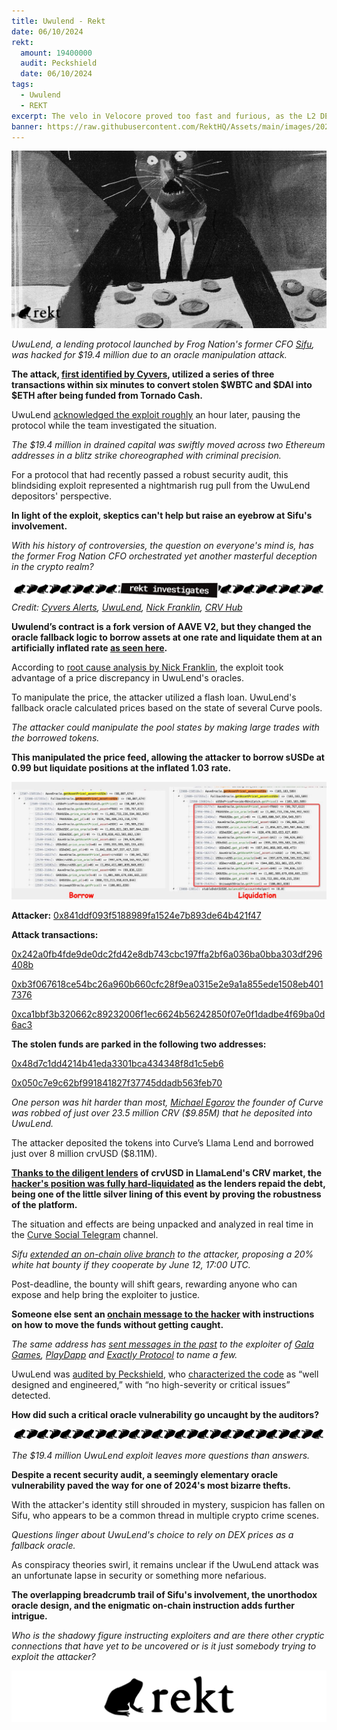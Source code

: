 ```yaml
---
title: Uwulend - Rekt
date: 06/10/2024
rekt:
  amount: 19400000
  audit: Peckshield
  date: 06/10/2024
tags:
  - Uwulend
  - REKT
excerpt: The velo in Velocore proved too fast and furious, as the L2 DEX lost over $6.8 million in a devastating exploit on June 2nd across its pools on Linea and zkSync.
banner: https://raw.githubusercontent.com/RektHQ/Assets/main/images/2023/01/uwulend-header.png
---
```

![](https://raw.githubusercontent.com/RektHQ/Assets/main/images/2023/01/uwulend-header.png)





_UwuLend, a lending protocol launched by Frog Nation's former CFO [Sifu](https://x.com/0xSifu), was hacked for $19.4 million due to an oracle manipulation attack._  
  
**The attack, [first identified by Cyvers](https://x.com/CyversAlerts/status/1800139071857316328), utilized a series of three transactions within six minutes to convert stolen $WBTC and $DAI into $ETH after being funded from Tornado Cash.**

  

UwuLend [acknowledged the exploit roughly](https://x.com/UwU_Lend/status/1800159455767843009) an hour later, pausing the protocol while the team investigated the situation.  
  

_The $19.4 million in drained capital was swiftly moved across two Ethereum addresses in a blitz strike choreographed with criminal precision._  
  
For a protocol that had recently passed a robust security audit, this blindsiding exploit represented a nightmarish rug pull from the UwuLend depositors' perspective.  
  
**In light of the exploit, skeptics can't help but raise an eyebrow at Sifu's involvement.**  
  
_With his history of controversies, the question on everyone's mind is, has the former Frog Nation CFO orchestrated yet another masterful deception in the crypto realm?_

![](https://raw.githubusercontent.com/RektHQ/Assets/main/images/2021/09/rekt-investigates-linebreak.png)
_Credit: [Cyvers Alerts](https://x.com/CyversAlerts/status/1800139071857316328), [UwuLend](https://x.com/UwU_Lend/status/1800159455767843009), [Nick Franklin](https://x.com/0xNickLFranklin/status/1800184254481277324), [CRV Hub](https://x.com/0xcrv_hub/status/1800270842086986184)_

  

**Uwulend’s contract is a fork version of AAVE V2, but they changed the oracle fallback logic to borrow assets at one rate and liquidate them at an artificially inflated rate [as seen here](https://contract-diff.xyz/?address=0x05bfa9157e92690b179033ca2f6dd1e86b25ea4d&chain=0).**  
  
According to [root cause analysis by Nick Franklin](https://x.com/0xNickLFranklin/status/1800184254481277324), the exploit took advantage of a price discrepancy in UwuLend's oracles.  
  

To manipulate the price, the attacker utilized a flash loan. UwuLend's fallback oracle calculated prices based on the state of several Curve pools.  
  
_The attacker could manipulate the pool states by making large trades with the borrowed tokens._

  
**This manipulated the price feed, allowing the attacker to borrow sUSDe at 0.99 but liquidate positions at the inflated 1.03 rate.**

![](https://raw.githubusercontent.com/RektHQ/Assets/main/images/2023/01/Uwulend-exploit.png)

**Attacker:**
[0x841ddf093f5188989fa1524e7b893de64b421f47](https://etherscan.io/address/0x841ddf093f5188989fa1524e7b893de64b421f47)


**Attack transactions:**

[0x242a0fb4fde9de0dc2fd42e8db743cbc197ffa2bf6a036ba0bba303df296408b](https://etherscan.io/tx/0x242a0fb4fde9de0dc2fd42e8db743cbc197ffa2bf6a036ba0bba303df296408b)

  
[0xb3f067618ce54bc26a960b660cfc28f9ea0315e2e9a1a855ede1508eb4017376](https://etherscan.io/tx/0xb3f067618ce54bc26a960b660cfc28f9ea0315e2e9a1a855ede1508eb4017376)

[0xca1bbf3b320662c89232006f1ec6624b56242850f07e0f1dadbe4f69ba0d6ac3](https://etherscan.io/tx/0xca1bbf3b320662c89232006f1ec6624b56242850f07e0f1dadbe4f69ba0d6ac3)

  

**The stolen funds are parked in the following two addresses:**

 

[0x48d7c1dd4214b41eda3301bca434348f8d1c5eb6](https://etherscan.io/address/0x48d7c1dd4214b41eda3301bca434348f8d1c5eb6)

[0x050c7e9c62bf991841827f37745ddadb563feb70](https://etherscan.io/address/0x050c7e9c62bf991841827f37745ddadb563feb70)

_One person was hit harder than most, [Michael Egorov](https://x.com/newmichwill) the founder of Curve was robbed of just over 23.5 million CRV ($9.85M) that he deposited into UwuLend._

  

The attacker deposited the tokens into Curve’s Llama Lend and borrowed just over 8 million crvUSD ($8.11M).  
  
**[Thanks to the diligent lenders](https://x.com/CurveFinance/status/1800269737563451705) of crvUSD in LlamaLend's CRV market, the [hacker's position was fully hard-liquidated](https://x.com/0xcrv_hub/status/1800270842086986184) as the lenders repaid the debt, being one of the little silver lining of this event by proving the robustness of the platform.**
  

The situation and effects are being unpacked and analyzed in real time in the [Curve Social Telegram](https://t.co/JBZk54WjMu) channel.
  
_Sifu [extended an on-chain olive branch](https://etherscan.io/tx/0x31e5c9a15ce5697c9680cfdeaf5eda60379923d751d3b5eb685b28448d083f97) to the attacker, proposing a 20% white hat bounty if they cooperate by June 12, 17:00 UTC._  
  
Post-deadline, the bounty will shift gears, rewarding anyone who can expose and help bring the exploiter to justice.  
  
**Someone else sent an [onchain message to the hacker](https://etherscan.io/tx/0x172697658fc3c5c12c44595c9ea2e47b69bcb7d7ef4a7044097b537cfb05386c) with instructions on how to move the funds without getting caught.**  
  
_The same address has [sent messages in the past](https://etherscan.io/address/0x81d012ed8fc3b868bb163e4c89346545818c2404) to the exploiter of [Gala Games](https://rekt.news/gala-games-rekt/), [PlayDapp](https://www.theblock.co/post/277334/crypto-gaming-platform-playdapp-loses-290-million-worth-of-tokens-in-two-exploits-elliptic) and [Exactly Protocol](https://rekt.news/exactly-protocol-rekt/) to name a few._  
  
  
UwuLend was [audited by Peckshield](https://github.com/peckshield/publications/blob/master/audit_reports/PeckShield-Audit-Report-UWU-v1.0.pdf), who [characterized the code](https://medium.com/uwu-lend/peckshield-publishes-exemplary-audit-of-uwu-lend-code-7c8ddfe002d7) as “well designed and engineered,” with “no high-severity or critical issues” detected.  
  
**How did such a critical oracle vulnerability go uncaught by the auditors?**

![](https://raw.githubusercontent.com/RektHQ/Assets/main/images/2021/03/rekt-linebreak.png)

_The $19.4 million UwuLend exploit leaves more questions than answers._

  

**Despite a recent security audit, a seemingly elementary oracle vulnerability paved the way for one of 2024's most bizarre thefts.**

  

With the attacker's identity still shrouded in mystery, suspicion has fallen on Sifu, who appears to be a common thread in multiple crypto crime scenes.

  

_Questions linger about UwuLend's choice to rely on DEX prices as a fallback oracle._

  

As conspiracy theories swirl, it remains unclear if the UwuLend attack was an unfortunate lapse in security or something more nefarious.  
  
**The overlapping breadcrumb trail of Sifu's involvement, the unorthodox oracle design, and the enigmatic on-chain instruction adds further intrigue.**

  

_Who is the shadowy figure instructing exploiters and are there other cryptic connections that have yet to be uncovered or is it just somebody trying to exploit the attacker?_

![](https://raw.githubusercontent.com/RektHQ/Assets/main/images/2021/08/rekt-outline-conc.png)









